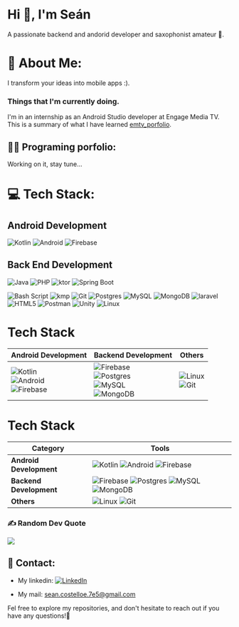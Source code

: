 <h1>Hi 👋, I'm Seán</h1>
<p>A passionate backend and andorid developer and saxophonist amateur 🎷.</p>

# 🐌 About Me:
I transform your ideas into mobile apps :). 

### Things that I'm currently doing.

I'm in an internship as an Android Studio developer at Engage Media TV. This is a summary of what I have learned [emtv_porfolio](https://github.com/SeanITB/emtv_porfolio.git). 


## 🧑‍💻 Programing porfolio: 
Working on it, stay tune... 

# 💻 Tech Stack:

## Android Development
![Kotlin](https://img.shields.io/badge/kotlin-%237F52FF.svg?style=for-the-badge&logo=kotlin&logoColor=white) ![Android](https://img.shields.io/badge/android-%234ea94b.svg?style=for-the-badge&logo=android&logoColor=white) ![Firebase](https://img.shields.io/badge/firebase-a08021?style=for-the-badge&logo=firebase&logoColor=ffcd34)

## Back End Development

![Java](https://img.shields.io/badge/java-%23ED8B00.svg?style=for-the-badge&logo=openjdk&logoColor=white) ![PHP](https://img.shields.io/badge/php-%23777BB4.svg?style=for-the-badge&logo=php&logoColor=white) ![ktor](https://img.shields.io/badge/ktor-%237F52FF.svg?style=for-the-badge&logo=ktor&logoColor=white) ![Spring Boot](https://img.shields.io/badge/Spring_Boot-%234ea94b.svg?style=for-the-badge&logo=springboot&logoColor=white)

![Bash Script](https://img.shields.io/badge/bash_script-%23121011.svg?style=for-the-badge&logo=gnu-bash&logoColor=white)  ![kmp](https://img.shields.io/badge/kmp-%237F52FF.svg?style=for-the-badge&logo=kmp&logoColor=white)  ![Git](https://img.shields.io/badge/git-%23F05033.svg?style=for-the-badge&logo=git&logoColor=white) ![Postgres](https://img.shields.io/badge/postgres-%23316192.svg?style=for-the-badge&logo=postgresql&logoColor=white) ![MySQL](https://img.shields.io/badge/mysql-%2300599C.svg?style=for-the-badge&logo=mysql&logoColor=white) ![MongoDB](https://img.shields.io/badge/MongoDB-%234ea94b.svg?style=for-the-badge&logo=mongodb&logoColor=white)  ![laravel](https://img.shields.io/badge/laravel-%23E34F26.svg?style=for-the-badge&logo=laravel&logoColor=white) ![HTML5](https://img.shields.io/badge/html5-%23E34F26.svg?style=for-the-badge&logo=html5&logoColor=white) ![Postman](https://img.shields.io/badge/Postman-FF6C37?style=for-the-badge&logo=postman&logoColor=white) ![Unity](https://img.shields.io/badge/unity-%23121011.svg?style=for-the-badge&logo=unity&logoColor=white) ![Linux](https://img.shields.io/badge/linux-%23000000.svg?style=for-the-badge&logo=linux&logoColor=white)


# Tech Stack

| Android Development | Backend Development | Others |
|---------------------|----------------------|--------|
| ![Kotlin](https://img.shields.io/badge/kotlin-%237F52FF.svg?style=for-the-badge&logo=kotlin&logoColor=white) <br> ![Android](https://img.shields.io/badge/android-%234ea94b.svg?style=for-the-badge&logo=android&logoColor=white) <br> ![Firebase](https://img.shields.io/badge/firebase-a08021?style=for-the-badge&logo=firebase&logoColor=ffcd34) | ![Firebase](https://img.shields.io/badge/firebase-a08021?style=for-the-badge&logo=firebase&logoColor=ffcd34) <br> ![Postgres](https://img.shields.io/badge/postgres-%23316192.svg?style=for-the-badge&logo=postgresql&logoColor=white) <br> ![MySQL](https://img.shields.io/badge/mysql-%2300599C.svg?style=for-the-badge&logo=mysql&logoColor=white) <br> ![MongoDB](https://img.shields.io/badge/MongoDB-%234ea94b.svg?style=for-the-badge&logo=mongodb&logoColor=white) | ![Linux](https://img.shields.io/badge/linux-%23000000.svg?style=for-the-badge&logo=linux&logoColor=white) <br> ![Git](https://img.shields.io/badge/git-%23F05033.svg?style=for-the-badge&logo=git&logoColor=white) |


# Tech Stack

| Category              | Tools |
|------------------------|-------|
| **Android Development** | ![Kotlin](https://img.shields.io/badge/kotlin-%237F52FF.svg?style=for-the-badge&logo=kotlin&logoColor=white) ![Android](https://img.shields.io/badge/android-%234ea94b.svg?style=for-the-badge&logo=android&logoColor=white) ![Firebase](https://img.shields.io/badge/firebase-a08021?style=for-the-badge&logo=firebase&logoColor=ffcd34) |
| **Backend Development** | ![Firebase](https://img.shields.io/badge/firebase-a08021?style=for-the-badge&logo=firebase&logoColor=ffcd34) ![Postgres](https://img.shields.io/badge/postgres-%23316192.svg?style=for-the-badge&logo=postgresql&logoColor=white) ![MySQL](https://img.shields.io/badge/mysql-%2300599C.svg?style=for-the-badge&logo=mysql&logoColor=white) ![MongoDB](https://img.shields.io/badge/MongoDB-%234ea94b.svg?style=for-the-badge&logo=mongodb&logoColor=white) |
| **Others**              | ![Linux](https://img.shields.io/badge/linux-%23000000.svg?style=for-the-badge&logo=linux&logoColor=white) ![Git](https://img.shields.io/badge/git-%23F05033.svg?style=for-the-badge&logo=git&logoColor=white) |


### ✍️ Random Dev Quote
![](https://quotes-github-readme.vercel.app/api?type=horizontal&theme=radical)

## 📠 Contact:
* My linkedin: [![LinkedIn](https://img.shields.io/badge/LinkedIn-%230077B5.svg?logo=linkedin&logoColor=white)](https://www.linkedin.com/in/se%C3%A1n-costelloe-cacho-56b66a297/) 

* My mail: sean.costelloe.7e5@gmail.com

Fel free to explore my repositories, and don't hesitate to reach out if you have any questions!🐌
